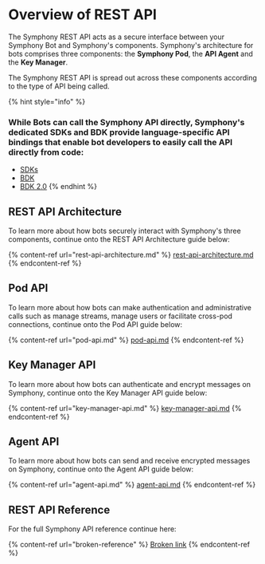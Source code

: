 # Overview of REST API

The Symphony REST API acts as a secure interface between your Symphony Bot and Symphony's components. Symphony's architecture for bots comprises three components: the **Symphony Pod**, the **API Agent** and the **Key Manager**.

The Symphony REST API is spread out across these components according to the type of API being called.

{% hint style="info" %}
### While Bots can call the Symphony API directly, Symphony's dedicated SDKs and BDK provide language-specific API bindings that enable bot developers to easily call the API directly from code:

* [SDKs](../../developer-tools/developer-tools/sdks/)
* [BDK](../../developer-tools/developer-tools/bdk-2.0/bdk-1.0/)
* [BDK 2.0](../../developer-tools/developer-tools/bdk-2.0/)
{% endhint %}

## REST API Architecture

To learn more about how bots securely interact with Symphony's three components, continue onto the REST API Architecture guide below:

{% content-ref url="rest-api-architecture.md" %}
[rest-api-architecture.md](rest-api-architecture.md)
{% endcontent-ref %}

## Pod API

To learn more about how bots can make authentication and administrative calls such as manage streams, manage users or facilitate cross-pod connections, continue onto the Pod API guide below:

{% content-ref url="pod-api.md" %}
[pod-api.md](pod-api.md)
{% endcontent-ref %}

## Key Manager API

To learn more about how bots can authenticate and encrypt messages on Symphony, continue onto the Key Manager API guide below:

{% content-ref url="key-manager-api.md" %}
[key-manager-api.md](key-manager-api.md)
{% endcontent-ref %}

## Agent API

To learn more about how bots can send and receive encrypted messages on Symphony, continue onto the Agent API guide below:

{% content-ref url="agent-api.md" %}
[agent-api.md](agent-api.md)
{% endcontent-ref %}

## REST API Reference

For the full Symphony API reference continue here:

{% content-ref url="broken-reference" %}
[Broken link](broken-reference)
{% endcontent-ref %}
